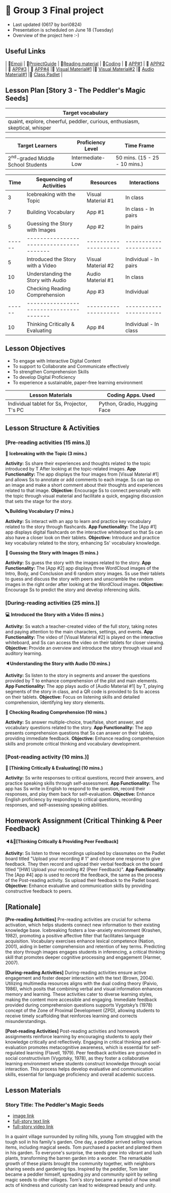 # 📙 Group 3 Final project 
+ Last updated (0617 by bori0824)
+ Presentation is scheduled on June 18 (Tuesday)
+ Overview of the project here :-)

## Useful Links
| 🔸[Emoji](https://gist.github.com/rxaviers/7360908) | 🔸[ProjectGuide](https://github.com/MK316/Spring2024/blob/main/DLTESOL/project/README.md) | 🔸[Reading material](https://raw.githubusercontent.com/MK316/Spring2024/main/DLTESOL/project/story03.txt) | 🔸[Coding](https://github.com/oep-jwh/G3-finalproject/blob/main/FPG03.ipynb) | 🔸 [APP#1](https://huggingface.co/spaces/joonp30/flashcard) | 🔸 [APP#2](https://huggingface.co/spaces/bori0824/ImageUnscrambling) | 🔸 [APP#3](https://huggingface.co/spaces/hannah416/during_comprehension_test) | 🔸 [APP#4](https://jinggujiwoo7-speechfeedback.hf.space) |🔸 [Visual Material#1](https://huggingface.co/spaces/bori0824/GettingToKnowtheTopic) |🔸 [Visual Material#2](https://ai.invideo.io/watch/O5Q4fOeVnoH) |🔸 [Audio Material#1](https://huggingface.co/spaces/bori0824/StoryListening) |🔸 [Class Padlet](https://padlet.com/bori0824_1/g3-the-peddler-s-magic-seeds-ki70fzt0l3efj311) | 

## Lesson Plan [Story 3 - The Peddler's Magic Seeds]


|           Target vocabulary      |  
|-----------------------------|
| quaint, explore, cheerful, peddler, curious, enthusiasm, skeptical, whisper |


|             Target Learners            |     Proficiency Level   |              Time Frame             |
|------------------------------|-----------------------------------|-------------------------------------|
|   2<sup>nd</sup>-graded Middle School Students     |         Intermediate-Low          |   50 mins.   (15 - 25 - 10 mins.)   |


|  Time |        Sequencing of Activities       |     Resources      |      Interactions     |
|-------|---------------------------------------|--------------------| ----------------------|
|   3   |       Icebreaking with the Topic      | Visual Material #1 |        In class       |
|   7   |         Building Vocabulary           |        App #1      |  In class - In pairs  |     
|   5   |    Guessing the Story with Images     |        App #2      |        In pairs       |  
|------ |---------------------------------------|--------------------| ----------------------|   
|   5   |   Introduced the Story with a Video   | Visual Material #2 | Individual - In pairs |
|  10   |   Understanding the Story with Audio   |  Audio Material #1 |        In class       |     
|  10   |    Checking Reading Comprehension     |        App #3      |       Individual      | 
|------ |---------------------------------------|--------------------| ----------------------|   
|  10   |    Thinking Critically & Evaluating   |        App #4      | Individual - In class |     


## Lesson Objectives 
+ To engage with Interactive Digital Content
+ To support to Collaborate and Communicate effectively
+ To strengthen Comprehension Skills
+ To develop Digital Proficiency
+ To experience a sustainable, paper-free learning environment

|           Lesson Materials       |   Coding Apps. Used    | 
|-----------------------------|-----------------------------|
| Individual tablet for Ss, Projector, T's PC | Python, Gradio, Hugging Face  | 
  
## Lesson Structure & Activities
### [Pre-reading activities (15 mins.)]
**👊 Icebreaking with the Topic (3 mins.)**

**Activity:** Ss share their experiences and thoughts related to the topic introduced by T After looking at the topic-related images.
**App Functionality:** The app displays the four images from [Visual Material #1] and allows Ss to annotate or add comments to each image. Ss can tap on an image and make a short comment about their thoughts and experiences related to that image.
**Objective:** Encourage Ss to connect personally with the topic through visual material and facilitate a quick, engaging discussion that sets the stage for the story.

**🔤 Building Vocabulary (7 mins.)**

**Activity:** Ss interact with an app to learn and practice key vocabulary related to the story through flashcards.
**App Functionality:** The [App #1] app displays digital flashcards on the interactive whiteboard so that Ss can also have a closer look on their tablets.
**Objective:** Introduce and practice key vocabulary related to the story, enhancing Ss' vocabulary knowledge.

**🎰 Guessing the Story with Images (5 mins.)**

**Activity:** Ss guess the story with the images related to the story. 
**App Functionality:** The [App #2] app displays three WordCloud images of the Intro, Body, and Conclusion and 6 random story images. Ss use their tablets to guess and discuss the story with peers and unscramble the random images in the right order after looking at the WordCloud images.
**Objective:** Encourage Ss to predict the story and develop inferencing skills.


### [During-reading activities (25 mins.)]
**💻 Introduced the Story with a Video (5 mins.)** 

**Activity:** Ss watch a teacher-created video of the full story, taking notes and paying attention to the main characters, settings, and events.
**App Functionality:** The video of [Visual Material #2] is played on the interactive whiteboard, and Ss can access the video on their tablets for closer viewing.
**Objective:** Provide an overview and introduce the story through visual and auditory learning.

**🔈Understanding the Story with Audio (10 mins.)**

**Activity:** Ss listen to the story in segments and answer the questions provided by T to enhance comprehension of the plot and main elements.
**App Functionality:** The app plays audio of [Audio Material #1] by T, playing segments of the story in class, and a QR code is provided to Ss to access on their tablets.
**Objective:** Focus on listening skills and detailed comprehension, identifying key story elements.

**📝 Checking Reading Comprehension (10 mins.)** 

**Activity:** Ss answer multiple-choice, true/false, short answer, and vocabulary questions related to the story.
**App Functionality:** The app presents comprehension questions that Ss can answer on their tablets, providing immediate feedback.
**Objective:** Enhance reading comprehension skills and promote critical thinking and vocabulary development.



### [Post-reading activity (10 mins.)]
**👄 [Thinking Critically & Evaluating] (10 mins.)**

**Activity:** Ss write responses to critical questions, record their answers, and practice speaking skills through self-assessment. 
**App Functionality:** The app has Ss write in English to respond to the question, record their responses, and play them back for self-evaluation.
**Objective:** Enhance English proficiency by responding to critical questions, recording responses, and self-assessing speaking abilities.

## Homework Assignment (Critical Thinking & Peer Feedback)

**🔈&👄[Thinking Critically & Providing Peer Feedback]**

**Activity:** Ss listen to three recordings uploaded by classmates on the Padlet board titled "Upload your recording # 1" and choose one response to give feedback. They then record and upload their verbal feedback on the board titled "[HW] Upload your recording #2 (Peer Feedback)". 
**App Functionality:** The [App #4] app is used to record the feedback, the same as the process of the Post-reading activity. Ss upload their feedback to the Padlet board.
**Objective:** Enhance evaluative and communication skills by providing constructive feedback to peers.


## [Rationale]
**[Pre-reading Activities]**
Pre-reading activities are crucial for schema activation, which helps students connect new information to their existing knowledge base. Icebreaking fosters a low-anxiety environment (Krashen, 1982), promoting a positive affective filter that facilitates language acquisition. Vocabulary exercises enhance lexical competence (Nation, 2001), aiding in better comprehension and retention of key terms. Predicting the story through images engages students in inferencing, a critical thinking skill that promotes deeper cognitive processing and engagement (Harmer, 2007).

**[During-reading Activities]**
During-reading activities ensure active engagement and foster deeper interaction with the text (Brown, 2004). Utilizing multimedia resources aligns with the dual coding theory (Paivio, 1986), which posits that combining verbal and visual information enhances memory and learning. These activities cater to diverse learning styles, making the content more accessible and engaging. Immediate feedback provided during comprehension questions supports Vygotsky’s (1978) concept of the Zone of Proximal Development (ZPD), allowing students to receive timely scaffolding that reinforces learning and corrects misunderstandings.

**[Post-reading Activities]**
Post-reading activities and homework assignments reinforce learning by encouraging students to apply their knowledge critically and reflectively. Engaging in critical thinking and self-evaluation promotes metacognitive awareness, which is essential for self-regulated learning (Flavell, 1979). Peer feedback activities are grounded in social constructivism (Vygotsky, 1978), as they foster a collaborative learning environment where students construct knowledge through social interaction. This process helps develop evaluative and communication skills, essential for language proficiency and overall academic success.

## Lesson Materials

### Story Title: The Peddler's Magic Seeds 
+ [image link](https://github.com/MK316/Spring2024/blob/main/DLTESOL/project/Story03.png) 
+ [full-story text link](https://raw.githubusercontent.com/MK316/Spring2024/main/DLTESOL/project/story03.txt)
+ [full-story video link]( https://ai.invideo.io/watch/O5Q4fOeVnoH )

**<Synopsis>**
In a quaint village surrounded by rolling hills, young Tom struggled with the tough soil in his family's garden. One day, a peddler arrived selling various items, including magical seeds. Tom purchased a packet and planted them in his garden. To everyone's surprise, the seeds grew into vibrant and lush plants, transforming the barren garden into a wonder. The remarkable growth of these plants brought the community together, with neighbors sharing seeds and gardening tips. Inspired by the peddler, Tom later became a peddler himself, spreading joy and community spirit by selling magic seeds to other villages. Tom's story became a symbol of how small acts of kindness and curiosity can lead to widespread beauty and unity.
